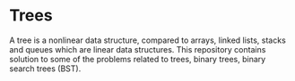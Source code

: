 # Trees
A tree is a nonlinear data structure, compared to arrays, linked lists, stacks and queues which are linear data structures.
This repository contains solution to some of the problems related to trees, binary trees, binary search trees (BST).
